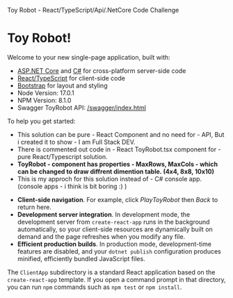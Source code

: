 

Toy Robot - React/TypeScript/Api/.NetCore Code Challenge 
<h1>Toy Robot!</h1>
        <p>Welcome to your new single-page application, built with:</p>
        <ul>
            <li><a href='https://get.asp.net/'>ASP.NET Core</a> and <a href='https://msdn.microsoft.com/en-us/library/67ef8sbd.aspx'>C#</a> for cross-platform server-side code</li>
            <li><a href='https://facebook.github.io/react/'>React/TypeScript</a> for client-side code</li>
            <li><a href='http://getbootstrap.com/'>Bootstrap</a> for layout and styling</li>
            <li>Node Version:  17.0.1 </li>
            <li>NPM Version:   8.1.0</li>
            <li>Swagger ToyRobot API: <a href="/swagger/index.html">/swagger/index.html</a></li>
        </ul>
            <p>To help you get started:</p>
            <ul>
                <li>This solution can be pure - React Component and no need for - API, But i created it to show - I am Full Stack DEV.</li>
                <li>There is commented out code in - React ToyRobot.tsx component for - pure React/Typescript solution.</li>
                <li><strong>ToyRobot - component has properties - MaxRows, MaxCols - which can be changed to draw diffrent dimention table. (4x4, 8x8, 10x10)</strong></li>
                <li>This is my approch for this solution instead of - C# console app. (console apps - i think is bit boring  :)  )</li>
            </ul>
        <ul>
          <li><strong>Client-side navigation</strong>. For example, click <em>PlayToyRobot</em> then <em>Back</em> to return here.</li>
          <li><strong>Development server integration</strong>. In development mode, the development server from <code>create-react-app</code> runs in the background automatically, so your client-side resources are dynamically built on demand and the page refreshes when you modify any file.</li>
          <li><strong>Efficient production builds</strong>. In production mode, development-time features are disabled, and your <code>dotnet publish</code> configuration produces minified, efficiently bundled JavaScript files.</li>
        </ul>
        <p>The <code>ClientApp</code> subdirectory is a standard React application based on the <code>create-react-app</code> template. If you open a command prompt in that directory, you can run <code>npm</code> commands such as <code>npm test</code> or <code>npm install</code>.</p>
      </div>
